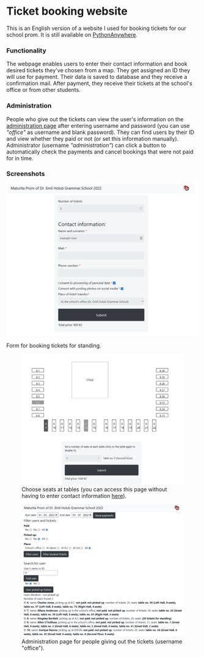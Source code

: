 # Ticket booking website
This is an English version of a website I used for booking tickets for our school prom. It is still available on [PythonAnywhere](http://kozakstanda23.eu.pythonanywhere.com/).
### Functionality
The webpage enables users to enter their contact information and book desired tickets they've chosen from a map. They get assigned an ID they will use for payment. Their data is saved to database and they receive a confirmation mail. After payment, they receive their tickets at the school's office or from other students.
### Administration
People who give out the tickets can view the user's information on the [administration page](kozakstanda23.eu.pythonanywhere.com/administration) after entering username and password (you can use *"office"* as username and blank password). They can find users by their ID and view whether they paid or not (or set this information manually).\
Administrator (username *"administration"*) can click a button to automatically check the payments and cancel bookings that were not paid for in time.
### Screenshots
<img
  src="screens/form_page.png"
  alt="Contact information form.">
  <figcaption>Form for booking tickets for standing.</figcaption>
</figure>
<figure>
  <img
  src="screens/table_map.png"
  alt="Page for choosing seats at tables.">
  <figcaption>Choose seats at tables (you can access this page without having to enter contact information <a href="http://kozakstanda23.eu.pythonanywhere.com/show_table_map">here</a>).</figcaption>
</figure>
<figure>
  <img
  src="screens/administration.png"
  alt="Administration page for people giving out the tickets.">
  <figcaption>Administration page for people giving out the tickets (username "office").</figcaption>
</figure>